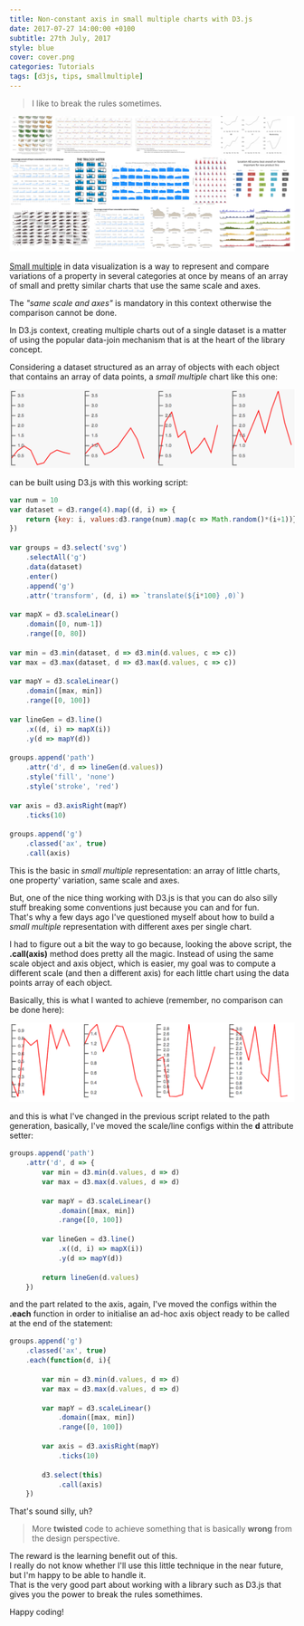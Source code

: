 ```yaml
---
title: Non-constant axis in small multiple charts with D3.js
date: 2017-07-27 14:00:00 +0100
subtitle: 27th July, 2017
style: blue
cover: cover.png
categories: Tutorials
tags: [d3js, tips, smallmultiple]
---
```


> I like to break the rules sometimes.

![](../assets/posts/non-constant-axis-in-small-multiple-with-d3/cover.png)

[Small multiple](https://en.wikipedia.org/wiki/Small_multiple) in data visualization is a way to represent and compare variations of a property in several categories at once by means of an array of small and pretty similar charts that use the same scale and axes.

The *"same scale and axes"* is mandatory in this context otherwise the comparison cannot be done.

In D3.js context, creating multiple charts out of a single dataset is a matter of using the popular data-join mechanism that is at the heart of the library concept.

Considering a dataset structured as an array of objects with each object that contains an array of data points, a *small multiple* chart like this one:

![](../assets/posts/non-constant-axis-in-small-multiple-with-d3/small_quick_1.png)

can be built using D3.js with this working script:

```javascript
var num = 10
var dataset = d3.range(4).map((d, i) => {
	return {key: i, values:d3.range(num).map(c => Math.random()*(i+1))}
})

var groups = d3.select('svg')
	.selectAll('g')
	.data(dataset)
	.enter()
	.append('g')
	.attr('transform', (d, i) => `translate(${i*100} ,0)`)

var mapX = d3.scaleLinear()
	.domain([0, num-1])
	.range([0, 80])

var min = d3.min(dataset, d => d3.min(d.values, c => c))
var max = d3.max(dataset, d => d3.max(d.values, c => c))

var mapY = d3.scaleLinear()
	.domain([max, min])
	.range([0, 100])

var lineGen = d3.line()
	.x((d, i) => mapX(i))
	.y(d => mapY(d))

groups.append('path')
	.attr('d', d => lineGen(d.values))
	.style('fill', 'none')
	.style('stroke', 'red')

var axis = d3.axisRight(mapY)
	.ticks(10)

groups.append('g')
	.classed('ax', true)
	.call(axis)
```

This is the basic in *small multiple* representation: an array of little charts, one property' variation, same scale and axes.

But, one of the nice thing working with D3.js is that you can do also silly stuff breaking some conventions just because you can and for fun.  
That's why a few days ago I've questioned myself about how to build a *small multiple* representation with different axes per single chart.

I had to figure out a bit the way to go because, looking the above script, the **.call(axis)** method does pretty all the magic. Instead of using the same scale object and axis object, which is easier, my goal was to compute a different scale (and then a different axis) for each little chart using the data points array of each object.

Basically, this is what I wanted to achieve (remember, no comparison can be done here):

![](../assets/posts/non-constant-axis-in-small-multiple-with-d3/small_quick_2.png)

and this is what I've changed in the previous script related to the path generation, basically, I've moved the scale/line configs within the **d** attribute setter:

```javascript
groups.append('path')
	.attr('d', d => {
		var min = d3.min(d.values, d => d)
		var max = d3.max(d.values, d => d)
		
		var mapY = d3.scaleLinear()
			.domain([max, min])
			.range([0, 100])
		
		var lineGen = d3.line()
			.x((d, i) => mapX(i))
			.y(d => mapY(d))
		
		return lineGen(d.values)
	})
```

and the part related to the axis, again, I've moved the configs within the **.each** function in order to initialise an ad-hoc axis object ready to be called at the end of the statement:

```javascript
groups.append('g')
	.classed('ax', true)
	.each(function(d, i){
		
		var min = d3.min(d.values, d => d)
		var max = d3.max(d.values, d => d)
		
		var mapY = d3.scaleLinear()
			.domain([max, min])
			.range([0, 100])
		
		var axis = d3.axisRight(mapY)
			.ticks(10)

		d3.select(this)
			.call(axis)
	})
```

That's sound silly, uh? 

> More **twisted** code to achieve something that is basically **wrong** from the design perspective. 

The reward is the learning benefit out of this.  
I really do not know whether I'll use this little technique in the near future, but I'm happy to be able to handle it.  
That is the very good part about working with a library such as D3.js that gives you the power to break the rules somethimes.

Happy coding! 